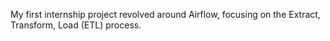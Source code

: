 My first internship project revolved around Airflow, focusing on the Extract, Transform, Load (ETL) process.
